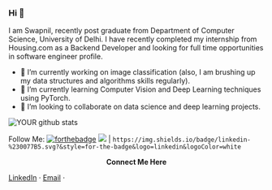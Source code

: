 ### Hi 👋
I am Swapnil, recently post graduate from Department of Computer Science, University of Delhi. I have recently completed my internship from Housing.com as a Backend Developer and looking for full time opportunities in software engineer profile.
- 🔭 I’m currently working on image classification (also, I am brushing up my data structures and algorithms skills regularly).
- 🌱 I’m currently learning Computer Vision and Deep Learning techniques using PyTorch.
- 🤝 I’m looking to collaborate on data science and deep learning projects. 


![YOUR github stats](https://github-readme-stats.vercel.app/api?username=SwapnilMadaan)

Follow Me:
[![forthebadge](https://img.shields.io/github/followers/SwapnilMadaan?label=GitHub&style=social)](https://github.com/SwapnilMadaan)
<img src="https://img.shields.io/badge/linkedin-%230077B5.svg?&style=for-the-badge&logo=linkedin&logoColor=white" /> | ``` https://img.shields.io/badge/linkedin-%230077B5.svg?&style=for-the-badge&logo=linkedin&logoColor=white ```
<p align=center>
<b>Connect Me Here</b> <br>
<p>
<a href="https://www.linkedin.com/in/swapnil-madaan-ducs/">LinkedIn</a> · <a href="mailto:swapnil.mca17.du@gmail.com">Email</a> · <a 
</p>

